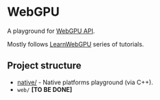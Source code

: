 # WebGPU

A playground for [WebGPU API](https://developer.mozilla.org/en-US/docs/Web/API/WebGPU_API).

Mostly follows [LearnWebGPU](https://eliemichel.github.io/LearnWebGPU/getting-started/project-setup.html) series of tutorials.

## Project structure

- [native/](./native/) - Native platforms playground (via C++).
- `web/` **[TO BE DONE]**
